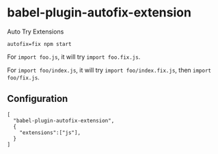 # babel-plugin-autofix-extension
Auto Try Extensions

```
autofix=fix npm start
```

For `import foo.js`, it will try `import foo.fix.js`.

For `import foo/index.js`, it will try `import foo/index.fix.js`, then `import foo/fix.js`.

## Configuration
```
[
  "babel-plugin-autofix-extension",
  {
    "extensions":["js"],
  }
]
```
